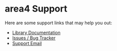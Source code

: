 # area4 Support

Here are some support links that may help you out:

- [Library Documentation](https://area4.readthedocs.io/en/stable/)
- [Issues / Bug Tracker](https://github.com/area4lib/area4/issues)
- [Support Email](mailto:me@rdil.rocks)
